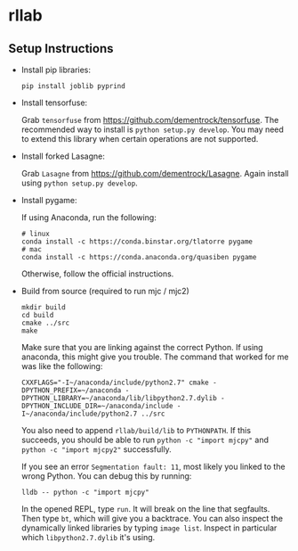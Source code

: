 # rllab

## Setup Instructions

- Install pip libraries:

  ```
  pip install joblib pyprind
  ```

- Install tensorfuse:

  Grab `tensorfuse` from https://github.com/dementrock/tensorfuse. The recommended way to install is `python setup.py develop`. You may need to extend this library when certain operations are not supported.

- Install forked Lasagne:

  Grab `Lasagne` from https://github.com/dementrock/Lasagne. Again install using `python setup.py develop`.

- Install pygame:

  If using Anaconda, run the following:

  ```
  # linux
  conda install -c https://conda.binstar.org/tlatorre pygame
  # mac
  conda install -c https://conda.anaconda.org/quasiben pygame
  ```

  Otherwise, follow the official instructions.

- Build from source (required to run mjc / mjc2)
  ```
  mkdir build
  cd build
  cmake ../src
  make
  ```

  Make sure that you are linking against the correct Python. If using anaconda, this might give you trouble. The command that worked for me was like the following:
  ```
  CXXFLAGS="-I~/anaconda/include/python2.7" cmake -DPYTHON_PREFIX=~/anaconda -DPYTHON_LIBRARY=~/anaconda/lib/libpython2.7.dylib -DPYTHON_INCLUDE_DIR=~/anaconda/include -I~/anaconda/include/python2.7 ../src
  ```

  You also need to append `rllab/build/lib` to `PYTHONPATH`. If this succeeds, you should be able to run `python -c "import mjcpy"` and `python -c "import mjcpy2"` successfully.

  If you see an error `Segmentation fault: 11`, most likely you linked to the wrong Python. You can debug this by running:
  ```
  lldb -- python -c "import mjcpy"
  ```
  In the opened REPL, type `run`. It will break on the line that segfaults. Then type `bt`, which will give you a backtrace. You can also inspect the dynamically linked libraries by typing `image list`. Inspect in particular which `libpython2.7.dylib` it's using.

